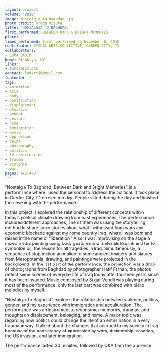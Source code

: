 ```yaml
---
layout: project
volume: '2018'
image: nostalgia_to_baghdad.jpg
photo_credit: Gregg Mizuta
title: 'NOSTALGIA TO BAGHDAD:'
first_performed: BETWEEN DARK & BRIGHT MEMORIES
place: ''
times_performed: first performed on November 6, 2018
contributor: VISUAL ARTS COLLECTIVE, GARDEN CITY, ID
collaborators:
- LUMA JASIM
home: Brooklyn, NY
links:
- lumajasim.com
contact: lumartj@gmail.com
footnote: ''
tags:
- animation
- Asia
- body
- construction
- displacement
- election
- gender
- gesture
- home
- immigration
- media
- oppression
- paint
- photography
- politics
- re-construction
- trauma
- violence
- war
pages: 472-473
---
```


“Nostalgia To Baghdad, Between Dark and Bright Memories” is a performance where I used the personal to address the political. It took place in Garden City, ID on election day. People voted during the day and finished their evening with the performance.

In this project, I explored the relationship of different concepts within today’s political climate drawing from past experiences. The performance included different approaches, one of them was using the storytelling method to share some stories about what I witnessed from wars and economic blockade against my home country Iraq, where I was born and raised in the name of “liberation.” Also, I was improvising on the stage a mixed media painting using body gestures and materials like ink and tar to symbolize oil, the reason for all tragedies in Iraq. Simultaneously, a sequence of stop motion animation to some ancient imagery and statues from Mesopotamia, drawing, and paintings were projected in the background. In the last part of the performance, the projection was a drop of photographs from Baghdad by photographer Hatif Farhan, the photos reflect some scenes of everyday life of Iraq today after fourteen years since it has been invaded. Music composed by Sugar Vendil was playing during most of the performance, only the last part was combined with piano melodies by myself.

“Nostalgia To Baghdad” explores the relationship between violence, politics, gender, and my experience with immigration and acculturation. The performance was an instrument to reconstruct memories, traumas, and thoughts on displacement, belonging, and home. A major topic was regarding how politics could change the life of an entire nation in a very traumatic way. I talked about the changes that accrued to my society in Iraq because of the consistency of oppression by wars, dictatorship, sanction, the US invasion, and later immigration.

The performance lasted 30 minutes, followed by Q&A from the audience.
